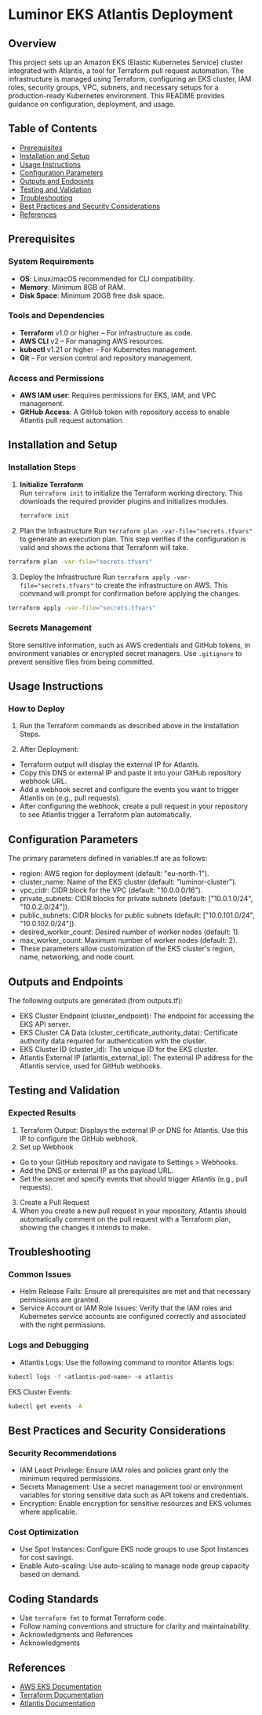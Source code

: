 # Luminor EKS Atlantis Deployment

## Overview
This project sets up an Amazon EKS (Elastic Kubernetes Service) cluster integrated with Atlantis, a tool for Terraform pull request automation. The infrastructure is managed using Terraform, configuring an EKS cluster, IAM roles, security groups, VPC, subnets, and necessary setups for a production-ready Kubernetes environment. This README provides guidance on configuration, deployment, and usage.

## Table of Contents
- [Prerequisites](#prerequisites)
- [Installation and Setup](#installation-and-setup)
- [Usage Instructions](#usage-instructions)
- [Configuration Parameters](#configuration-parameters)
- [Outputs and Endpoints](#outputs-and-endpoints)
- [Testing and Validation](#testing-and-validation)
- [Troubleshooting](#troubleshooting)
- [Best Practices and Security Considerations](#best-practices-and-security-considerations)
- [References](#references)

## Prerequisites

### System Requirements
- **OS**: Linux/macOS recommended for CLI compatibility.
- **Memory**: Minimum 8GB of RAM.
- **Disk Space**: Minimum 20GB free disk space.

### Tools and Dependencies
- **Terraform** v1.0 or higher – For infrastructure as code.
- **AWS CLI** v2 – For managing AWS resources.
- **kubectl** v1.21 or higher – For Kubernetes management.
- **Git** – For version control and repository management.

### Access and Permissions
- **AWS IAM user**: Requires permissions for EKS, IAM, and VPC management.
- **GitHub Access**: A GitHub token with repository access to enable Atlantis pull request automation.

## Installation and Setup

### Installation Steps

1. **Initialize Terraform**  
   Run `terraform init` to initialize the Terraform working directory. This downloads the required provider plugins and initializes modules.
   ```bash
   terraform init
   ```
2. Plan the Infrastructure
Run `terraform plan -var-file="secrets.tfvars"` to generate an execution plan. This step verifies if the configuration is valid and shows the actions that Terraform will take.
```bash
terraform plan -var-file="secrets.tfvars"
```
3. Deploy the Infrastructure
Run `terraform apply -var-file="secrets.tfvars"` to create the infrastructure on AWS. This command will prompt for confirmation before applying the changes.
```bash
terraform apply -var-file="secrets.tfvars"
```
### Secrets Management
Store sensitive information, such as AWS credentials and GitHub tokens, in environment variables or encrypted secret managers.
Use `.gitignore` to prevent sensitive files from being committed.

## Usage Instructions
### How to Deploy
1. Run the Terraform commands as described above in the Installation Steps.

2. After Deployment:

- Terraform output will display the external IP for Atlantis.
- Copy this DNS or external IP and paste it into your GitHub repository webhook URL.
- Add a webhook secret and configure the events you want to trigger Atlantis on (e.g., pull requests).
- After configuring the webhook, create a pull request in your repository to see Atlantis trigger a Terraform plan automatically.

## Configuration Parameters
The primary parameters defined in variables.tf are as follows:

- region: AWS region for deployment (default: "eu-north-1").
- cluster_name: Name of the EKS cluster (default: "luminor-cluster").
- vpc_cidr: CIDR block for the VPC (default: "10.0.0.0/16").
- private_subnets: CIDR blocks for private subnets (default: ["10.0.1.0/24", "10.0.2.0/24"]).
- public_subnets: CIDR blocks for public subnets (default: ["10.0.101.0/24", "10.0.102.0/24"]).
- desired_worker_count: Desired number of worker nodes (default: 1).
- max_worker_count: Maximum number of worker nodes (default: 2).
- These parameters allow customization of the EKS cluster's region, name, networking, and node count.

## Outputs and Endpoints
The following outputs are generated (from outputs.tf):

- EKS Cluster Endpoint (cluster_endpoint): The endpoint for accessing the EKS API server.
- EKS Cluster CA Data (cluster_certificate_authority_data): Certificate authority data required for authentication with the cluster.
- EKS Cluster ID (cluster_id): The unique ID for the EKS cluster.
- Atlantis External IP (atlantis_external_ip): The external IP address for the Atlantis service, used for GitHub webhooks.

## Testing and Validation
### Expected Results
1. Terraform Output: Displays the external IP or DNS for Atlantis. Use this IP to configure the GitHub webhook.
2. Set up Webhook
- Go to your GitHub repository and navigate to Settings > Webhooks.
- Add the DNS or external IP as the payload URL.
- Set the secret and specify events that should trigger Atlantis (e.g., pull requests).
3. Create a Pull Request
4. When you create a new pull request in your repository, Atlantis should automatically comment on the pull request with a Terraform plan, showing the changes it intends to make.

## Troubleshooting
### Common Issues
- Helm Release Fails: Ensure all prerequisites are met and that necessary permissions are granted.
- Service Account or IAM Role Issues: Verify that the IAM roles and Kubernetes service accounts are configured correctly and associated with the right permissions.

### Logs and Debugging
- Atlantis Logs: Use the following command to monitor Atlantis logs:
```bash
kubectl logs -f <atlantis-pod-name> -n atlantis
```
EKS Cluster Events:
```bash
kubectl get events -A
```
## Best Practices and Security Considerations
### Security Recommendations
- IAM Least Privilege: Ensure IAM roles and policies grant only the minimum required permissions.
- Secrets Management: Use a secret management tool or environment variables for storing sensitive data such as API tokens and credentials.
- Encryption: Enable encryption for sensitive resources and EKS volumes where applicable.
### Cost Optimization
- Use Spot Instances: Configure EKS node groups to use Spot Instances for cost savings.
- Enable Auto-scaling: Use auto-scaling to manage node group capacity based on demand.

## Coding Standards
- Use `terraform fmt` to format Terraform code.
- Follow naming conventions and structure for clarity and maintainability.
- Acknowledgments and References
- Acknowledgments

## References
- [AWS EKS Documentation](https://docs.aws.amazon.com/eks/)  
- [Terraform Documentation](https://registry.terraform.io/modules/terraform-aws-modules/eks/aws/latest)  
- [Atlantis Documentation](https://www.runatlantis.io/docs/deployment.html)
